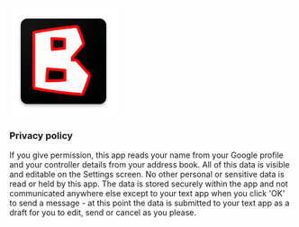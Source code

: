 ![Logo](ic_launcher.png)
 
### Privacy policy
If you give permission, this app reads your name from your Google profile and your controller details from your address book. All of this data is visible and editable on the Settings screen. No other personal or sensitive data is read or held by this app. The data is stored securely within the app and not communicated anywhere else except to your text app when you click 'OK' to send a message - at this point the data is submitted to your text app as a draft for you to edit, send or cancel as you please.
